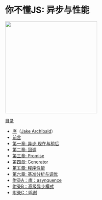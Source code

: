 # 你不懂JS: 异步与性能

<img src="async_performance/cover.jpg" width="300">

[目录](async_performance/toc.md)

* [序](async_performance/foreword.md)（[Jake Archibald](http://jakearchibald.com)）
* [前言](preface.md)
* [第一章: 异步:现在与稍后](async_performance/ch1.md)
* [第二章: 回调](async_performance/ch2.md)
* [第三章: Promise](async_performance/ch3.md)
* [第四章: Generator](async_performance/ch4.md)
* [第五章: 程序性能](async_performance/ch5.md)
* [第六章: 基准分析与调优](async_performance/ch6.md)
* [附录A：库：asynquence](async_performance/apA.md)
* [附录B：高级异步模式](async_performance/apB.md)
* [附录C：鸣谢](es6_beyond/apC.md)
